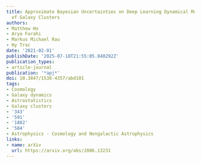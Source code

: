 ```yaml
---
title: Approximate Bayesian Uncertainties on Deep Learning Dynamical Mass Estimates
  of Galaxy Clusters
authors:
- Matthew Ho
- Arya Farahi
- Markus Michael Rau
- Hy Trac
date: '2021-02-01'
publishDate: '2025-07-18T21:55:05.840292Z'
publication_types:
- article-journal
publication: '*apj*'
doi: 10.3847/1538-4357/abd101
tags:
- Cosmology
- Galaxy dynamics
- Astrostatistics
- Galaxy clusters
- '343'
- '591'
- '1882'
- '584'
- Astrophysics - Cosmology and Nongalactic Astrophysics
links:
- name: arXiv
  url: https://arxiv.org/abs/2006.13231
---
```

